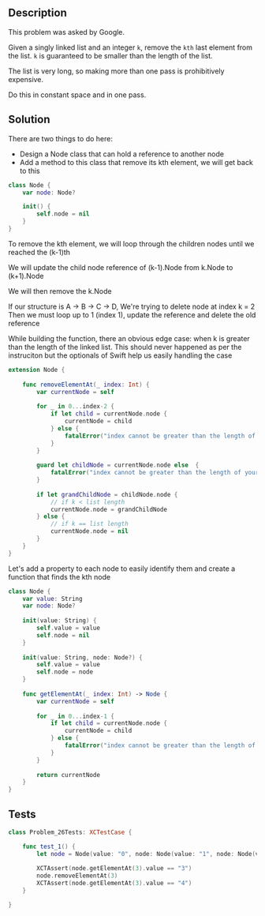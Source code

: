 ## Description

This problem was asked by Google.

Given a singly linked list and an integer `k`, remove the `kth` last element from the list. `k` is guaranteed to be smaller than the length of the list.

The list is very long, so making more than one pass is prohibitively expensive.

Do this in constant space and in one pass.

## Solution

There are two things to do here:
 
- Design a Node class that can hold a reference to another node
- Add a method to this class that remove its kth element, we will get back to this

```swift
class Node {
    var node: Node?

    init() {
        self.node = nil
    }
}
```

To remove the kth element, we will loop through the children nodes until we reached the (k-1)th
 
We will update the child node reference of (k-1).Node from k.Node to (k+1).Node

We will then remove the k.Node

If our structure is A -> B -> C -> D,
We're trying to delete node at index k = 2
Then we must loop up to 1 (index 1), update the reference and delete the old reference

While building the function, there an obvious edge case: when k is greater than the length of the linked list. This should never happened as per the instruciton but the optionals of Swift help us easily handling the case

```swift
extension Node {
    
    func removeElementAt(_ index: Int) {
        var currentNode = self
        
        for _ in 0...index-2 {
            if let child = currentNode.node {
                currentNode = child
            } else {
                fatalError("index cannot be greater than the length of your list")
            }
        }
        
        guard let childNode = currentNode.node else  {
            fatalError("index cannot be greater than the length of your list")
        }
        
        if let grandChildNode = childNode.node {
            // if k < list length
            currentNode.node = grandChildNode
        } else {
            // if k == list length
            currentNode.node = nil
        }
    }
}
```

Let's add a property to each node to easily identify them and create a function that finds the kth node

```swift
class Node {
    var value: String
    var node: Node?
    
    init(value: String) {
        self.value = value
        self.node = nil
    }
    
    init(value: String, node: Node?) {
        self.value = value
        self.node = node
    }
    
    func getElementAt(_ index: Int) -> Node {
        var currentNode = self
        
        for _ in 0...index-1 {
            if let child = currentNode.node {
                currentNode = child
            } else {
                fatalError("index cannot be greater than the length of your list")
            }
        }
        
        return currentNode
    }
}
```

## Tests

```swift
class Problem_26Tests: XCTestCase {

    func test_1() {
        let node = Node(value: "0", node: Node(value: "1", node: Node(value: "2", node: Node(value: "3", node: Node(value: "4", node: Node(value: "5", node: nil))))))
        
        XCTAssert(node.getElementAt(3).value == "3")
        node.removeElementAt(3)
        XCTAssert(node.getElementAt(3).value == "4")
    }

}
```